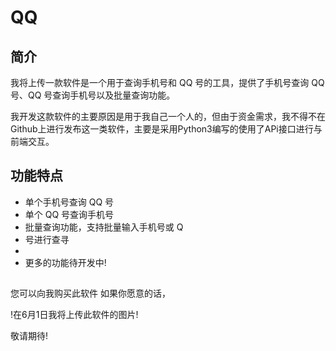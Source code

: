 # QQ 

## 简介

我将上传一款软件是一个用于查询手机号和 QQ 号的工具，提供了手机号查询 QQ 号、QQ 号查询手机号以及批量查询功能。

我开发这款软件的主要原因是用于我自己一个人的，但由于资金需求，我不得不在Github上进行发布这一类软件，主要是采用Python3编写的使用了APi接口进行与前端交互。

## 功能特点

- 单个手机号查询 QQ 号
- 单个 QQ 号查询手机号
- 批量查询功能，支持批量输入手机号或 Q
- 号进行查寻
-
- 更多的功能待开发中!

## 

您可以向我购买此软件 如果你愿意的话，

!在6月1日我将上传此软件的图片!

敬请期待!

